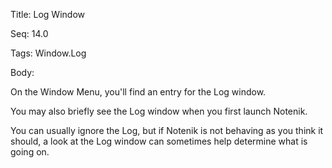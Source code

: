 Title:  Log Window

Seq:    14.0

Tags:   Window.Log

Body:   
 
On the Window Menu, you'll find an entry for the Log window. 

You may also briefly see the Log window when you first launch Notenik. 

You can usually ignore the Log, but if Notenik is not behaving as you think it should, a look at the Log window can sometimes help determine what is going on. 

